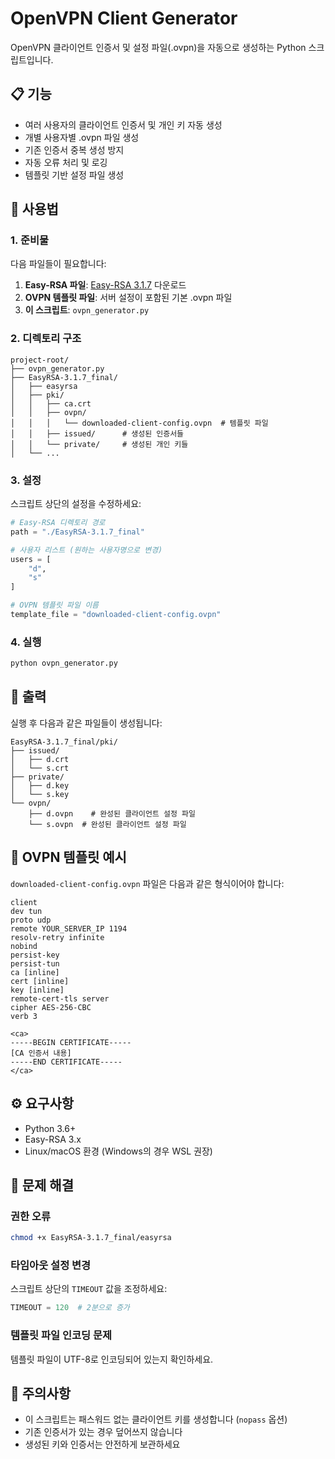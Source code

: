 # OpenVPN Client Generator

OpenVPN 클라이언트 인증서 및 설정 파일(.ovpn)을 자동으로 생성하는 Python 스크립트입니다.

## 📋 기능

- 여러 사용자의 클라이언트 인증서 및 개인 키 자동 생성
- 개별 사용자별 .ovpn 파일 생성
- 기존 인증서 중복 생성 방지
- 자동 오류 처리 및 로깅
- 템플릿 기반 설정 파일 생성

## 🚀 사용법

### 1. 준비물

다음 파일들이 필요합니다:

1. **Easy-RSA 파일**: [Easy-RSA 3.1.7](https://github.com/OpenVPN/easy-rsa/releases) 다운로드
2. **OVPN 템플릿 파일**: 서버 설정이 포함된 기본 .ovpn 파일
3. **이 스크립트**: `ovpn_generator.py`

### 2. 디렉토리 구조

```
project-root/
├── ovpn_generator.py
├── EasyRSA-3.1.7_final/
│   ├── easyrsa
│   ├── pki/
│   │   ├── ca.crt
│   │   ├── ovpn/
│   │   │   └── downloaded-client-config.ovpn  # 템플릿 파일
│   │   ├── issued/      # 생성된 인증서들
│   │   └── private/     # 생성된 개인 키들
│   └── ...
```

### 3. 설정

스크립트 상단의 설정을 수정하세요:

```python
# Easy-RSA 디렉토리 경로
path = "./EasyRSA-3.1.7_final"

# 사용자 리스트 (원하는 사용자명으로 변경)
users = [
    "d",
    "s"
]

# OVPN 템플릿 파일 이름
template_file = "downloaded-client-config.ovpn"
```

### 4. 실행

```bash
python ovpn_generator.py
```

## 📁 출력

실행 후 다음과 같은 파일들이 생성됩니다:

```
EasyRSA-3.1.7_final/pki/
├── issued/
│   ├── d.crt
│   └── s.crt
├── private/
│   ├── d.key
│   └── s.key
└── ovpn/
    ├── d.ovpn    # 완성된 클라이언트 설정 파일
    └── s.ovpn  # 완성된 클라이언트 설정 파일
```

## 📝 OVPN 템플릿 예시

`downloaded-client-config.ovpn` 파일은 다음과 같은 형식이어야 합니다:

```
client
dev tun
proto udp
remote YOUR_SERVER_IP 1194
resolv-retry infinite
nobind
persist-key
persist-tun
ca [inline]
cert [inline]
key [inline]
remote-cert-tls server
cipher AES-256-CBC
verb 3

<ca>
-----BEGIN CERTIFICATE-----
[CA 인증서 내용]
-----END CERTIFICATE-----
</ca>
```

## ⚙️ 요구사항

- Python 3.6+
- Easy-RSA 3.x
- Linux/macOS 환경 (Windows의 경우 WSL 권장)

## 🔧 문제 해결

### 권한 오류
```bash
chmod +x EasyRSA-3.1.7_final/easyrsa
```

### 타임아웃 설정 변경
스크립트 상단의 `TIMEOUT` 값을 조정하세요:
```python
TIMEOUT = 120  # 2분으로 증가
```

### 템플릿 파일 인코딩 문제
템플릿 파일이 UTF-8로 인코딩되어 있는지 확인하세요.

## 🚨 주의사항

- 이 스크립트는 패스워드 없는 클라이언트 키를 생성합니다 (`nopass` 옵션)
- 기존 인증서가 있는 경우 덮어쓰지 않습니다
- 생성된 키와 인증서는 안전하게 보관하세요
